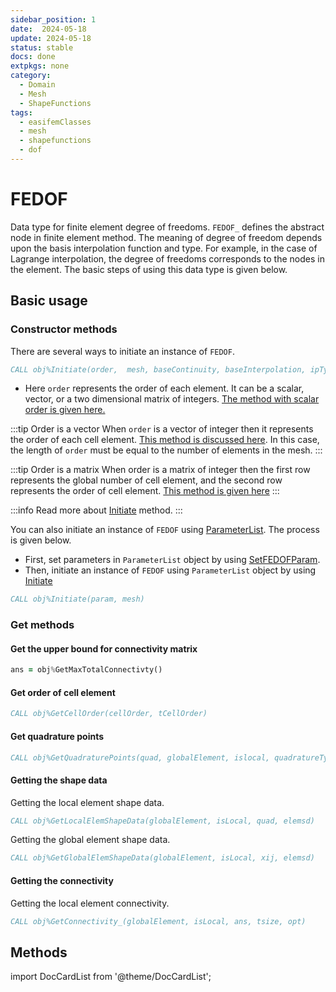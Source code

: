 ```yaml
---
sidebar_position: 1
date:  2024-05-18
update: 2024-05-18
status: stable
docs: done
extpkgs: none
category:
  - Domain
  - Mesh
  - ShapeFunctions
tags:
  - easifemClasses
  - mesh
  - shapefunctions
  - dof
---
```


# FEDOF

Data type for finite element degree of freedoms.
`FEDOF_` defines the abstract node in finite element method.
The meaning of degree of freedom depends upon the basis interpolation function and type.
For example, in the case of Lagrange interpolation, the degree of freedoms corresponds to the nodes in the element.
The basic steps of using this data type is given below.

## Basic usage

### Constructor methods

There are several ways to initiate an instance of `FEDOF`.

```fortran
CALL obj%Initiate(order,  mesh, baseContinuity, baseInterpolation, ipType, basisType, alpha, beta, lambda)
```

- Here `order` represents the order of each element. It can be a scalar, vector, or a two dimensional matrix of integers. [The method with scalar order is given here.](./Initiate.md)

:::tip Order is a vector
When `order` is a vector of integer then it represents the order of each cell element. [This method is discussed here](./Initiate.md). In this case, the length of `order` must be equal to the number of elements in the mesh.
:::

:::tip Order is a matrix
When order is a matrix of integer then the first row represents the global number of cell element, and the second row represents the order of cell element. [This method is given here](./Initiate.md)
:::

:::info
Read more about [Initiate](./Initiate.md) method.
:::

You can also initiate an instance of `FEDOF` using [ParameterList](/docs/docs-api/ParameterList/index.md). The process is given below.

- First, set parameters in `ParameterList` object by using [SetFEDOFParam](./SetFEDOFParam.md).
- Then, initiate an instance of `FEDOF` using `ParameterList` object by using [Initiate](/docs/docs-api/FEDOF/Initiate.md#interface-3)

```fortran
CALL obj%Initiate(param, mesh)
```

### Get methods

#### Get the upper bound for connectivity matrix

```fortran
ans = obj%GetMaxTotalConnectivty()
```

#### Get order of cell element

```fortran
CALL obj%GetCellOrder(cellOrder, tCellOrder)
```

#### Get quadrature points

```fortran
CALL obj%GetQuadraturePoints(quad, globalElement, islocal, quadratureType, order)
```

#### Getting the shape data

Getting the local element shape data.

```fortran
CALL obj%GetLocalElemShapeData(globalElement, isLocal, quad, elemsd)
```

Getting the global element shape data.

```fortran
CALL obj%GetGlobalElemShapeData(globalElement, isLocal, xij, elemsd)
```

#### Getting the connectivity

Getting the local element connectivity.

```fortran
CALL obj%GetConnectivity_(globalElement, isLocal, ans, tsize, opt)
```

## Methods

import DocCardList from '@theme/DocCardList';

<DocCardList />
